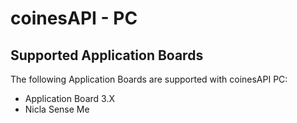 # coinesAPI - PC

## Supported Application Boards

The following Application Boards are supported with coinesAPI PC:

- Application Board 3.X
- Nicla Sense Me
